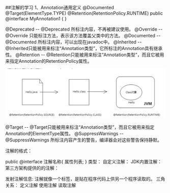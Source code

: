 ##注解的学习
1、Annotation通用定义
@Documented
@Target(ElementType.TYPE)
@Retention(RetentionPolicy.RUNTIME)
public @interface MyAnnotation1 {
}

@Deprecated  -- @Deprecated 所标注内容，不再被建议使用。
@Override    -- @Override 只能标注方法，表示该方法覆盖父类中的方法。
@Documented  -- @Documented 所标注内容，可以出现在javadoc中。
@Inherited   -- @Inherited只能被用来标注“Annotation类型”，它所标注的Annotation具有继承性。
@Retention   -- @Retention只能被用来标注“Annotation类型”，而且它被用来指定Annotation的RetentionPolicy属性。

![注解的保留策略有三种：SOURCE/ClASS/RUNTIME](./img/retention.jpg "retention策略")

@Target      -- @Target只能被用来标注“Annotation类型”，而且它被用来指定Annotation的ElementType属性。
@SuppressWarnings -- @SuppressWarnings 所标注内容产生的警告，编译器会对这些警告保持静默。

注解的格式：

public @interface 注解名称{
    属性列表;
}
类型：
自定义注解：
JDK内置注解：
第三方架构提供的的注解：


发射注解信息:
注解就像一个标签，是贴在程序代码上供另一个程序读取的。
三角关系：
    定义注解
    使用注解
    读取注解

